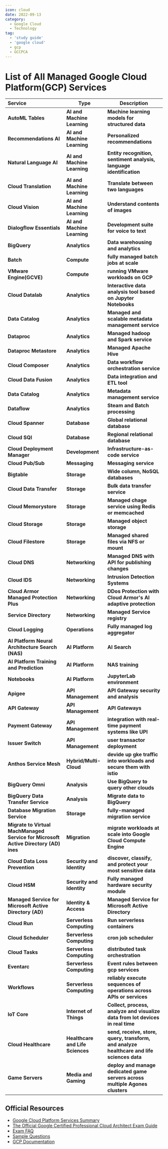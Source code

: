 ```yaml
---
icon: cloud
date: 2022-09-13
category:
  - Google Cloud
  - Technology
tag:
  - 'study guide'
  - 'google cloud'
  - gcp
  - GCCPCA
---
```


# List of All Managed Google Cloud Platform(GCP) Services

|Service|Type|Description|
|:---|---|---|
|**AutoML Tables**|**AI and Machine Learning**|**Machine learning models for structured data**|
|**Recommendations AI**|**AI and Machine Learning**|**Personalized recommendations**|
|**Natural Language AI**|**AI and Machine Learning**|**Entity recognition, sentiment analysis, language identification**|
|**Cloud Translation**|**AI and Machine Learning**|**Translate between two languages**|
|**Cloud Vision**|**AI and Machine Learning**|**Understand contents of images**|
|**Dialogflow Essentials**|**AI and Machine Learning**|**Development suite for voice to text**|
|**BigQuery**|**Analytics**|**Data warehousing and analytics**|
|**Batch**|**Compute**|**fully managed batch jobs at scale**|
|**VMware Engine(GCVE)**|**Compute**|**running VMware workloads on GCP**|
|**Cloud Datalab**|**Analytics**|**Interactive data analysis tool based on Jupyter Notebooks**|
|**Data Catalog**|**Analytics**|**Managed and scalable metadata management service**|
|**Dataproc**|**Analytics**|**Managed hadoop and Spark service**|
|**Dataproc Metastore**|**Analytics**|**Managed Apache Hive**|
|**Cloud Composer**|**Analytics**|**Data workflow orchestration service**|
|**Cloud Data Fusion**|**Analytics**|**Data integration and ETL tool**|
|**Data Catalog**|**Analytics**|**Metadata management service**|
|**Dataflow**|**Analytics**|**Steam and Batch processing**|
|**Cloud Spanner**|**Database**|**Global relational database**|
|**Cloud SQl**|**Database**|**Regional relational database**|
|**Cloud Deployment Manager**|**Development**|**Infrastructure-as-code service**|
|**Cloud Pub/Sub**|**Messaging**|**Messaging service**|
|**Bigtable**|**Storage**|**Wide column, NoSQL databases**|
|**Cloud Data Transfer**|**Storage**|**Bulk data transfer service**|
|**Cloud Memorystore**|**Storage**|**Managed chage service using Redis or memcached**|
|**Cloud Storage**|**Storage**|**Managed object storage**|
|**Cloud Filestore**|**Storage**|**Managed shared files via NFS or mount**|
|**Cloud DNS**|**Networking**|**Managed DNS with API for publishing changes**|
|**Cloud IDS**|**Networking**|**Intrusion Detection Systems**|
|**Cloud Armor Managed Protection Plus**|**Networking**|**DDos Protection with Cloud Armor's AI adaptive protection**|
|**Service Directory**|**Networking**|**Managed Service registry**|
|**Cloud Logging**|**Operations**|**Fully managed log aggregator**|
|**AI Platform Neural Architecture Search (NAS)**|**AI Platform**|**AI Search**|
|**AI Platform Training and Prediction**|**AI Platform**|**NAS training**|
|**Notebooks**|**AI Platform**|**JupyterLab environment**|
|**Apigee**|**API Management**|**API Gateway security and analysis**|
|**API Gateway**|**API Management**|**API Gateways**|
|**Payment Gateway**|**API Management**|**integration with real-time payment systems like UPI**|
|**Issuer Switch**|**API Management**|**user transactor deployment**|
|**Anthos Service Mesh**|**Hybrid/Multi-Cloud**|**devide up gke traffic into workloads and secure them with istio**|
|**BigQuery Omni**|**Analysis**|**Use BigQuery to query other clouds**|
|**BigQuery Data Transfer Service**|**Analysis**|**Migrate data to BigQuery**|
|**Database Migration Service**|**Storage**|**fully-managed migration service**|
|**Migrate to Virtual MachManaged Service for Microsoft Active Directory (AD)	ines**|**Migration**|**migrate workloads at scale into Google Cloud Compute Engine**|
|**Cloud Data Loss Prevention**|**Security and Identity**|**discover, classify, and protect your most sensitive data**|
|**Cloud HSM**|**Security and Identity**|**Fully managed hardware security module**|
|**Managed Service for Microsoft Active Directory (AD)**|**Identity & Access**|**Managed Service for Microsoft Active Directory**|
|**Cloud Run**|**Serverless Computing**|**Run serverless containers**|
|**Cloud Scheduler**|**Serverless Computing**|**cron job scheduler**|
|**Cloud Tasks**|**Serverless Computing**|**distributed task orchestration**|
|**Eventarc**|**Serverless Computing**|**Event rules between gcp services**|
|**Workflows**|**Serverless Computing**|**reliably execute sequences of operations across APIs or services**|
|**IoT Core**|**Internet of Things**|**Collect, process, analyze and visualize data from Iot devices in real time**|
|**Cloud Healthcare**|**Healthcare and Life Sciences**|**send, receive, store, query, transform, and analyze healthcare and life sciences data**|
|**Game Servers**|**Media and Gaming**|**deploy and manage dedicated game servers across multiple Agones clusters**|
## Official Resources
* [Google Cloud Platform Services Summary](https://cloud.google.com/terms/services)
* [The Official Google Certified Professional Cloud Architect Exam
  Guide](http://cloud.google.com/certification/guides/professional-cloud-architect)
* [Exam FAQ](http://cloud.google.com/certification/faqs/#0)
* [Sample Questions](http://cloud.google.com/certiications/cloud-architect)
* [GCP Documentation](http://cloud.google.com/docs)